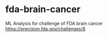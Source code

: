 # fda-brain-cancer
ML Analysis for challenge of FDA brain cancer https://precision.fda.gov/challenges/8
